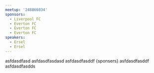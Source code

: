 ```yaml
---
meetup: '248866034'
sponsors:
  - Liverpool FC
  - Everton FC
  - Everton FC
  - Everton FC
speakers:
  - Ersel
  - Ersel
---
```


asfdasdfasd
asfdasdfasdasd
asfdasdfasddf
{sponsers}
asfdasdfasddf
asfdasdfasdds
